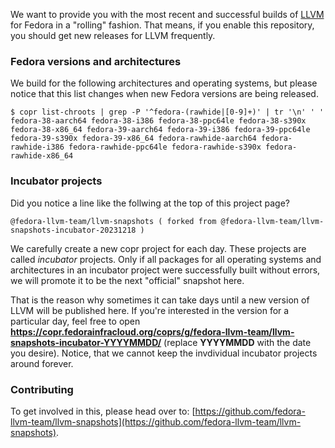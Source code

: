 We want to provide you with the most recent and successful builds of [LLVM](https://www.llvm.org) for Fedora in a "rolling" fashion. That means, if you enable this repository, you should get new releases for LLVM frequently.

### Fedora versions and architectures

We build for the following architectures and operating systems, but please notice that this list changes when new Fedora versions are being released.

```console
$ copr list-chroots | grep -P '^fedora-(rawhide|[0-9]+)' | tr '\n' ' '
fedora-38-aarch64 fedora-38-i386 fedora-38-ppc64le fedora-38-s390x fedora-38-x86_64 fedora-39-aarch64 fedora-39-i386 fedora-39-ppc64le fedora-39-s390x fedora-39-x86_64 fedora-rawhide-aarch64 fedora-rawhide-i386 fedora-rawhide-ppc64le fedora-rawhide-s390x fedora-rawhide-x86_64
```

### Incubator projects

Did you notice a line like the follwing at the top of this project page?

```text
@fedora-llvm-team/llvm-snapshots ( forked from @fedora-llvm-team/llvm-snapshots-incubator-20231218 )
```

We carefully create a new copr project for each day. These projects are called *incubator* projects.
Only if all packages for all operating systems and architectures in an incubator project were successfully built without errors,
we will promote it to be the next "official" snapshot here.

That is the reason why sometimes it can take days until a new version of LLVM
will be published here. If you're interested in the version for a particular day, feel free to open **https://copr.fedorainfracloud.org/coprs/g/fedora-llvm-team/llvm-snapshots-incubator-YYYYMMDD/** (replace **YYYYMMDD** with the date you desire). Notice, that we cannot keep the invdividual incubator projects around forever.

### Contributing

To get involved in this, please head over to: [https://github.com/fedora-llvm-team/llvm-snapshots](https://github.com/fedora-llvm-team/llvm-snapshots).

